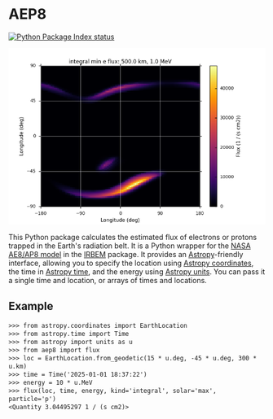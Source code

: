 # AEP8

[![Python Package Index status](https://img.shields.io/pypi/v/aep8)](https://pypi.org/project/aep8/)

![Map of integral min electron flux at 500 km and 1 MeV](https://github.com/m4opt/aep8/raw/main/test/baseline/test_plot_flux_integral-min-e.png)

This Python package calculates the estimated flux of electrons or protons trapped in the Earth's radiation belt. It is a Python wrapper for the [NASA AE8/AP8 model](https://prbem.github.io/IRBEM/api/radiation_models.html#ae8-and-ap8-models) in the [IRBEM](https://prbem.github.io/IRBEM/) package. It provides an [Astropy](https://www.astropy.org)-friendly interface, allowing you to specify the location using [Astropy coordinates](https://docs.astropy.org/en/stable/coordinates/index.html), the time in [Astropy time](https://docs.astropy.org/en/stable/time/index.html), and the energy using [Astropy units](https://docs.astropy.org/en/stable/units/index.html). You can pass it a single time and location, or arrays of times and locations.

## Example

```pycon
>>> from astropy.coordinates import EarthLocation
>>> from astropy.time import Time
>>> from astropy import units as u
>>> from aep8 import flux
>>> loc = EarthLocation.from_geodetic(15 * u.deg, -45 * u.deg, 300 * u.km)
>>> time = Time('2025-01-01 18:37:22')
>>> energy = 10 * u.MeV
>>> flux(loc, time, energy, kind='integral', solar='max', particle='p')
<Quantity 3.04495297 1 / (s cm2)>
```
